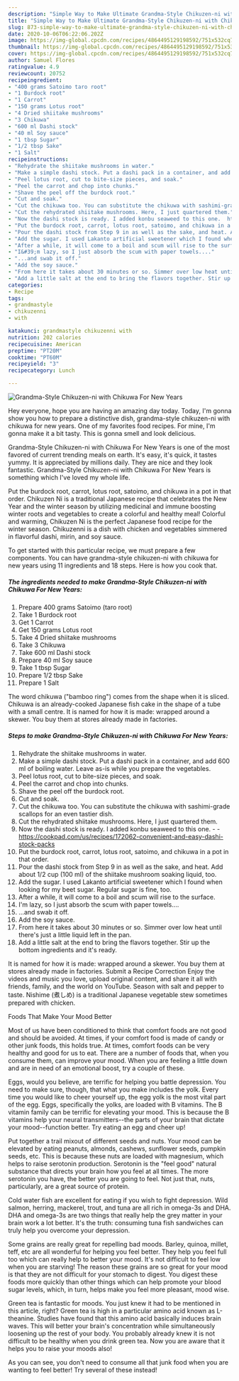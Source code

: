 ```yaml
---
description: "Simple Way to Make Ultimate Grandma-Style Chikuzen-ni with Chikuwa For New Years"
title: "Simple Way to Make Ultimate Grandma-Style Chikuzen-ni with Chikuwa For New Years"
slug: 873-simple-way-to-make-ultimate-grandma-style-chikuzen-ni-with-chikuwa-for-new-years
date: 2020-10-06T06:22:06.202Z
image: https://img-global.cpcdn.com/recipes/4864495129198592/751x532cq70/grandma-style-chikuzen-ni-with-chikuwa-for-new-years-recipe-main-photo.jpg
thumbnail: https://img-global.cpcdn.com/recipes/4864495129198592/751x532cq70/grandma-style-chikuzen-ni-with-chikuwa-for-new-years-recipe-main-photo.jpg
cover: https://img-global.cpcdn.com/recipes/4864495129198592/751x532cq70/grandma-style-chikuzen-ni-with-chikuwa-for-new-years-recipe-main-photo.jpg
author: Samuel Flores
ratingvalue: 4.9
reviewcount: 20752
recipeingredient:
- "400 grams Satoimo taro root"
- "1 Burdock root"
- "1 Carrot"
- "150 grams Lotus root"
- "4 Dried shiitake mushrooms"
- "3 Chikuwa"
- "600 ml Dashi stock"
- "40 ml Soy sauce"
- "1 tbsp Sugar"
- "1/2 tbsp Sake"
- "1 Salt"
recipeinstructions:
- "Rehydrate the shiitake mushrooms in water."
- "Make a simple dashi stock. Put a dashi pack in a container, and add 600 ml of boiling water. Leave as-is while you prepare the vegetables."
- "Peel lotus root, cut to bite-size pieces, and soak."
- "Peel the carrot and chop into chunks."
- "Shave the peel off the burdock root."
- "Cut and soak."
- "Cut the chikuwa too. You can substitute the chikuwa with sashimi-grade scallops for an even tastier dish."
- "Cut the rehydrated shiitake mushrooms. Here, I just quartered them."
- "Now the dashi stock is ready. I added konbu seaweed to this one.  https://cookpad.com/us/recipes/172062-convenient-and-easy-dashi-stock-packs"
- "Put the burdock root, carrot, lotus root, satoimo, and chikuwa in a pot in that order."
- "Pour the dashi stock from Step 9 in as well as the sake, and heat. Add about 1/2 cup (100 ml) of the shiitake mushroom soaking liquid, too."
- "Add the sugar. I used Lakanto artificial sweetener which I found when looking for my beet sugar. Regular sugar is fine, too."
- "After a while, it will come to a boil and scum will rise to the surface."
- "I&#39;m lazy, so I just absorb the scum with paper towels...."
- "...and swab it off."
- "Add the soy sauce."
- "From here it takes about 30 minutes or so. Simmer over low heat until there&#39;s just a little liquid left in the pan."
- "Add a little salt at the end to bring the flavors together. Stir up the bottom ingredients and it&#39;s ready."
categories:
- Recipe
tags:
- grandmastyle
- chikuzenni
- with

katakunci: grandmastyle chikuzenni with 
nutrition: 202 calories
recipecuisine: American
preptime: "PT20M"
cooktime: "PT60M"
recipeyield: "3"
recipecategory: Lunch

---
```



![Grandma-Style Chikuzen-ni with Chikuwa For New Years](https://img-global.cpcdn.com/recipes/4864495129198592/751x532cq70/grandma-style-chikuzen-ni-with-chikuwa-for-new-years-recipe-main-photo.jpg)

Hey everyone, hope you are having an amazing day today. Today, I'm gonna show you how to prepare a distinctive dish, grandma-style chikuzen-ni with chikuwa for new years. One of my favorites food recipes. For mine, I'm gonna make it a bit tasty. This is gonna smell and look delicious.

Grandma-Style Chikuzen-ni with Chikuwa For New Years is one of the most favored of current trending meals on earth. It's easy, it's quick, it tastes yummy. It is appreciated by millions daily. They are nice and they look fantastic. Grandma-Style Chikuzen-ni with Chikuwa For New Years is something which I've loved my whole life.

Put the burdock root, carrot, lotus root, satoimo, and chikuwa in a pot in that order. Chikuzen Ni is a traditional Japanese recipe that celebrates the New Year and the winter season by utilizing medicinal and immune boosting winter roots and vegetables to create a colorful and healthy meal! Colorful and warming, Chikuzen Ni is the perfect Japanese food recipe for the winter season. Chikuzenni is a dish with chicken and vegetables simmered in flavorful dashi, mirin, and soy sauce.


To get started with this particular recipe, we must prepare a few components. You can have grandma-style chikuzen-ni with chikuwa for new years using 11 ingredients and 18 steps. Here is how you cook that.

<!--inarticleads1-->

##### The ingredients needed to make Grandma-Style Chikuzen-ni with Chikuwa For New Years:

1. Prepare 400 grams Satoimo (taro root)
1. Take 1 Burdock root
1. Get 1 Carrot
1. Get 150 grams Lotus root
1. Take 4 Dried shiitake mushrooms
1. Take 3 Chikuwa
1. Take 600 ml Dashi stock
1. Prepare 40 ml Soy sauce
1. Take 1 tbsp Sugar
1. Prepare 1/2 tbsp Sake
1. Prepare 1 Salt


The word chikuwa (&#34;bamboo ring&#34;) comes from the shape when it is sliced. Chikuwa is an already-cooked Japanese fish cake in the shape of a tube with a small centre. It is named for how it is made: wrapped around a skewer. You buy them at stores already made in factories. 

<!--inarticleads2-->

##### Steps to make Grandma-Style Chikuzen-ni with Chikuwa For New Years:

1. Rehydrate the shiitake mushrooms in water.
1. Make a simple dashi stock. Put a dashi pack in a container, and add 600 ml of boiling water. Leave as-is while you prepare the vegetables.
1. Peel lotus root, cut to bite-size pieces, and soak.
1. Peel the carrot and chop into chunks.
1. Shave the peel off the burdock root.
1. Cut and soak.
1. Cut the chikuwa too. You can substitute the chikuwa with sashimi-grade scallops for an even tastier dish.
1. Cut the rehydrated shiitake mushrooms. Here, I just quartered them.
1. Now the dashi stock is ready. I added konbu seaweed to this one. -  - https://cookpad.com/us/recipes/172062-convenient-and-easy-dashi-stock-packs
1. Put the burdock root, carrot, lotus root, satoimo, and chikuwa in a pot in that order.
1. Pour the dashi stock from Step 9 in as well as the sake, and heat. Add about 1/2 cup (100 ml) of the shiitake mushroom soaking liquid, too.
1. Add the sugar. I used Lakanto artificial sweetener which I found when looking for my beet sugar. Regular sugar is fine, too.
1. After a while, it will come to a boil and scum will rise to the surface.
1. I&#39;m lazy, so I just absorb the scum with paper towels....
1. ...and swab it off.
1. Add the soy sauce.
1. From here it takes about 30 minutes or so. Simmer over low heat until there&#39;s just a little liquid left in the pan.
1. Add a little salt at the end to bring the flavors together. Stir up the bottom ingredients and it&#39;s ready.


It is named for how it is made: wrapped around a skewer. You buy them at stores already made in factories. Submit a Recipe Correction Enjoy the videos and music you love, upload original content, and share it all with friends, family, and the world on YouTube. Season with salt and pepper to taste. Nishime (煮しめ) is a traditional Japanese vegetable stew sometimes prepared with chicken. 

Foods That Make Your Mood Better


Most of us have been conditioned to think that comfort foods are not good and should be avoided. At times, if your comfort food is made of candy or other junk foods, this holds true. At times, comfort foods can be very healthy and good for us to eat. There are a number of foods that, when you consume them, can improve your mood. When you are feeling a little down and are in need of an emotional boost, try a couple of these.

Eggs, would you believe, are terrific for helping you battle depression. You need to make sure, though, that what you make includes the yolk. Every time you would like to cheer yourself up, the egg yolk is the most vital part of the egg. Eggs, specifically the yolks, are loaded with B vitamins. The B vitamin family can be terrific for elevating your mood. This is because the B vitamins help your neural transmitters--the parts of your brain that dictate your mood--function better. Try eating an egg and cheer up!

Put together a trail mixout of different seeds and nuts. Your mood can be elevated by eating peanuts, almonds, cashews, sunflower seeds, pumpkin seeds, etc. This is because these nuts are loaded with magnesium, which helps to raise serotonin production. Serotonin is the "feel good" natural substance that directs your brain how you feel at all times. The more serotonin you have, the better you are going to feel. Not just that, nuts, particularly, are a great source of protein.

Cold water fish are excellent for eating if you wish to fight depression. Wild salmon, herring, mackerel, trout, and tuna are all rich in omega-3s and DHA. DHA and omega-3s are two things that really help the grey matter in your brain work a lot better. It's the truth: consuming tuna fish sandwiches can truly help you overcome your depression. 

Some grains are really great for repelling bad moods. Barley, quinoa, millet, teff, etc are all wonderful for helping you feel better. They help you feel full too which can really help to better your mood. It's not difficult to feel low when you are starving! The reason these grains are so great for your mood is that they are not difficult for your stomach to digest. You digest these foods more quickly than other things which can help promote your blood sugar levels, which, in turn, helps make you feel more pleasant, mood wise.

Green tea is fantastic for moods. You just knew it had to be mentioned in this article, right? Green tea is high in a particular amino acid known as L-theanine. Studies have found that this amino acid basically induces brain waves. This will better your brain's concentration while simultaneously loosening up the rest of your body. You probably already knew it is not difficult to be healthy when you drink green tea. Now you are aware that it helps you to raise your moods also!

As you can see, you don't need to consume all that junk food when you are wanting to feel better! Try several of these instead!

